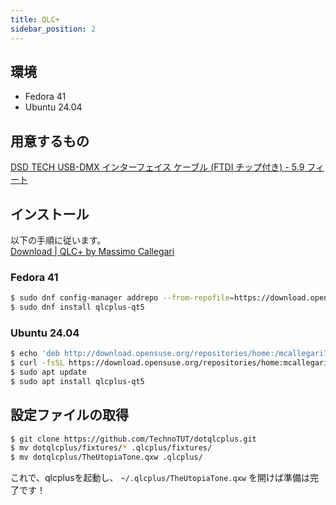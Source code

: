```yaml
---
title: QLC+
sidebar_position: 2
---
```

## 環境
- Fedora 41
- Ubuntu 24.04

## 用意するもの
[DSD TECH USB-DMX インターフェイス ケーブル (FTDI チップ付き) - 5.9 フィート](https://amzn.asia/d/9MWJkWo)

## インストール
以下の手順に従います。  
[Download | QLC+ by Massimo Callegari](https://www.qlcplus.org/download)

### Fedora 41

```bash
$ sudo dnf config-manager addrepo --from-repofile=https://download.opensuse.org/repositories/home:mcallegari79/Fedora_40/home:mcallegari79.repo
$ sudo dnf install qlcplus-qt5
```

### Ubuntu 24.04

```bash
$ echo 'deb http://download.opensuse.org/repositories/home:/mcallegari79/xUbuntu_22.04/ /' | sudo tee /etc/apt/sources.list.d/home:mcallegari79.list
$ curl -fsSL https://download.opensuse.org/repositories/home:mcallegari79/xUbuntu_22.04/Release.key | gpg --dearmor | sudo tee /etc/apt/trusted.gpg.d/home_mcallegari79.gpg > /dev/null
$ sudo apt update
$ sudo apt install qlcplus-qt5
```

## 設定ファイルの取得

```bash
$ git clone https://github.com/TechnoTUT/dotqlcplus.git
$ mv dotqlcplus/fixtures/* .qlcplus/fixtures/
$ mv dotqlcplus/TheUtopiaTone.qxw .qlcplus/
```

これで、qlcplusを起動し、 `~/.qlcplus/TheUtopiaTone.qxw` を開けば準備は完了です！